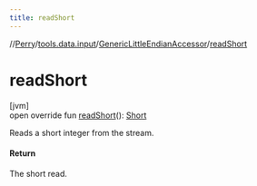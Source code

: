 ```yaml
---
title: readShort
---
```

//[Perry](../../../index.html)/[tools.data.input](../index.html)/[GenericLittleEndianAccessor](index.html)/[readShort](read-short.html)



# readShort



[jvm]\
open override fun [readShort](read-short.html)(): [Short](https://kotlinlang.org/api/latest/jvm/stdlib/kotlin/-short/index.html)



Reads a short integer from the stream.



#### Return



The short read.




